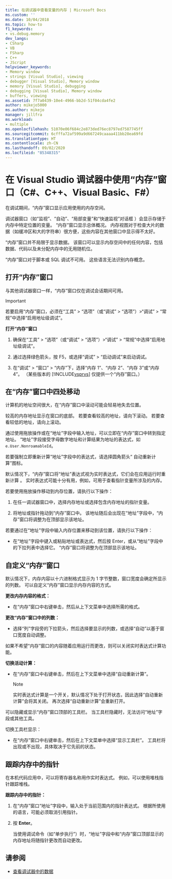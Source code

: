 ```yaml
---
title: 在调试器中查看变量的内存 | Microsoft Docs
ms.custom: ''
ms.date: 10/04/2018
ms.topic: how-to
f1_keywords:
- vs.debug.memory
dev_langs:
- CSharp
- VB
- FSharp
- C++
- JScript
helpviewer_keywords:
- Memory window
- strings [Visual Studio], viewing
- debugger [Visual Studio], Memory window
- memory [Visual Studio], debugging
- debugging [Visual Studio], Memory window
- buffers, viewing
ms.assetid: 7f7a0439-10e4-4966-bb2d-51f04cda4fe2
author: mikejo5000
ms.author: mikejo
manager: jillfra
ms.workload:
- multiple
ms.openlocfilehash: 51070e06f684c2e873ded76ec8797ed7587745ff
ms.sourcegitcommit: 6cfffa72af599a9d667249caaaa411bb28ea69fd
ms.translationtype: HT
ms.contentlocale: zh-CN
ms.lasthandoff: 09/02/2020
ms.locfileid: "85348315"
---
```

# <a name="use-the-memory-windows-in-the-visual-studio-debugger-c-c-visual-basic-f"></a>在 Visual Studio 调试器中使用“内存”窗口（C#、C++、Visual Basic、F#）

在调试期间，“内存”窗口显示应用使用的内存空间。

调试器窗口（如“监视”、“自动”、“局部变量”和“快速监视”对话框   ）会显示存储于内存中特定位置的变量。 “内存”窗口显示总体概况。 内存视图对于检查大片的数据（如缓冲区和大的字符串）很方便，这些内容在其他窗口中显示得不太好。

“内存”窗口并不局限于显示数据。 该窗口可以显示内存空间中的任何内容，包括数据、代码以及未分配内存中的无用随机位。

“内存”窗口对于脚本或 SQL 调试不可用。 这些语言无法识别内存概念。

## <a name="open-a-memory-window"></a>打开“内存”窗口

与其他调试器窗口一样，“内存”窗口仅在调试会话期间可用。

>[!IMPORTANT]
>若要启用“内存”窗口，必须在“工具” > “选项”（或“调试” > “选项”）>“调试” > “常规”中选择“启用地址级调试”。

**打开“内存”窗口**

1. 确保在“工具” > “选项”（或“调试” > “选项”）>“调试” > “常规”中选择“启用地址级调试”。

1. 通过选择绿色箭头，按 F5，或选择“调试” > “启动调试”来启动调试。

2. 在“调试” > “窗口” > “内存”下，选择“内存 1”、“内存 2”、“内存 3”或“内存 4”。 （某些版本的 [!INCLUDE[vsprvs](../code-quality/includes/vsprvs_md.md)] 仅提供一个“内存”窗口。）

## <a name="move-around-in-the-memory-window"></a>在“内存”窗口中四处移动

计算机的地址空间很大，在“内存”窗口中滚动可能会轻易地失去位置。

较高的内存地址显示在窗口的底部。 若要查看较高的地址，请向下滚动。 若要查看较低的地址，请向上滚动。

通过使用拖放操作或在“地址”字段中输入地址，可以立即在“内存”窗口中转到指定地址。 “地址”字段接受字母数字地址和计算结果为地址的表达式，如 `e.User.NonroamableId`。

若要强制立即重新计算“地址”字段中的表达式，请选择圆角箭头“ 自动重新计算”图标。

默认情况下，“内存”窗口将“地址”表达式视为实时表达式，它们会在应用运行时重新计算 。 实时表达式可能十分有用，例如，可用于查看指针变量所涉及的内存。

若要使用拖放操作移动到内存位置，请执行以下操作：

1. 在任一调试器窗口中，选择内存地址或选择包含内存地址的指针变量。

2. 将地址或指针拖动到“内存”窗口中。 该地址随后会出现在“地址”字段中，“内存”窗口将调整为在顶部显示该地址。

若要通过在“地址”字段中输入内存位置来移动到该位置，请执行以下操作：

- 在“地址”字段中键入或粘贴地址或表达式，然后按 Enter，或从“地址”字段中的下拉列表中选择它。 “内存”窗口将调整为在顶部显示该地址。

## <a name="customize-the-memory-window"></a>自定义“内存”窗口

默认情况下，内存内容以十六进制格式显示为 1 字节整数，窗口宽度会确定所显示的列数。 可以自定义“内存”窗口显示内存内容的方式。

**更改内存内容的格式：**

- 在“内存”窗口中右键单击，然后从上下文菜单中选择所需的格式。

**更改“内存”窗口中的列数：**

- 选择“列”字段旁的下拉箭头，然后选择要显示的列数，或选择“自动”以基于窗口宽度自动调整。

如果不希望“内存”窗口的内容随着应用运行而更改，则可以关闭实时表达式计算功能。

**切换活动计算：**

- 在“内存”窗口中右键单击，然后在上下文菜单中选择“自动重新计算”。

  >[!NOTE]
  >实时表达式计算是一个开关，默认情况下处于打开状态，因此选择“自动重新计算”会将其关闭。 再次选择“自动重新计算”会重新打开。

可以隐藏或显示“内存”窗口顶部的工具栏。 当工具栏隐藏时，无法访问“地址”字段或其他工具。

切换工具栏显示：

- 在“内存”窗口中右键单击，然后在上下文菜单中选择“显示工具栏”。 工具栏将出现或不出现，具体取决于它先前的状态。

## <a name="follow-a-pointer-through-memory"></a>跟踪内存中的指针

在本机代码应用中，可以将寄存器名称用作实时表达式。 例如，可以使用堆栈指针跟踪堆栈。

**跟踪内存中的指针：**

1. 在“内存”窗口“地址”字段中，输入处于当前范围内的指针表达式。 根据所使用的语言，可能必须取消引用指针。

2. 按 **Enter**。

   当使用调试命令（如“单步执行”）时，“地址”字段中和“内存”窗口顶部显示的内存地址将随指针更改而自动更改。

## <a name="see-also"></a>请参阅
- [查看调试器中的数据](../debugger/viewing-data-in-the-debugger.md)